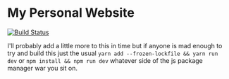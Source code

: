 # My Personal Website

[![Build Status](https://drone.ebdm.dev/api/badges/ebdm/website/status.svg)](https://drone.ebdm.dev/ebdm/website)

I'll probably add a little more to this in time but if anyone is mad enough to try and build this just the usual `yarn add --frozen-lockfile && yarn run dev` or `npm install && npm run dev` whatever side of the js package manager war you sit on.
